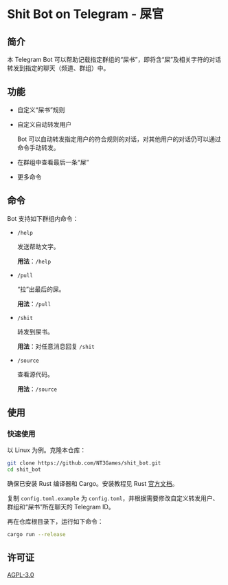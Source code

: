 # Shit Bot on Telegram - 屎官

## 简介

本 Telegram Bot 可以帮助记载指定群组的“屎书”，即将含“屎”及相关字符的对话转发到指定的聊天（频道、群组）中。

## 功能

- 自定义“屎书”规则
- 自定义自动转发用户

  Bot 可以自动转发指定用户的符合规则的对话，对其他用户的对话仍可以通过命令手动转发。
- 在群组中查看最后一条“屎”
- 更多命令

## 命令

Bot 支持如下群组内命令：

- `/help`

  发送帮助文字。

  **用法**：`/help`
- `/pull`

  “拉”出最后的屎。

  **用法**：`/pull`
- `/shit`

  转发到屎书。

  **用法**：对任意消息回复 `/shit`
- `/source`

  查看源代码。

  **用法**：`/source`

## 使用

### 快速使用

以 Linux 为例。克隆本仓库：

```bash
git clone https://github.com/NT3Games/shit_bot.git
cd shit_bot
```

确保已安装 Rust 编译器和 Cargo。安装教程见 Rust [官方文档](https://doc.rust-lang.org/book/ch01-01-installation.html)。

复制 `config.toml.example` 为 `config.toml`，并根据需要修改自定义转发用户、群组和“屎书”所在聊天的 Telegram ID。

再在仓库根目录下，运行如下命令：

```bash
cargo run --release
```

## 许可证

[AGPL-3.0](/LICENSE)
